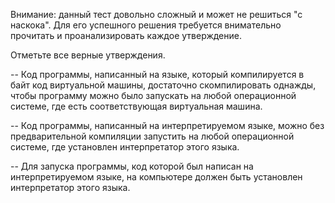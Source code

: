 Внимание: данный тест довольно сложный и может не решиться "с наскока". Для его успешного решения требуется внимательно прочитать и проанализировать каждое утверждение.

Отметьте все верные утверждения.

-- Код программы, написанный на языке, который компилируется в байт код виртуальной машины, достаточно скомпилировать однажды, чтобы программу можно было запускать на любой операционной системе, где есть соответствующая виртуальная машина.

-- Код программы, написанный на интерпретируемом языке, можно без предварительной компиляции запустить на любой операционной системе, где установлен интерпретатор этого языка.

-- Для запуска программы, код которой был написан на интерпретируемом языке, на компьютере должен быть установлен интерпретатор этого языка.